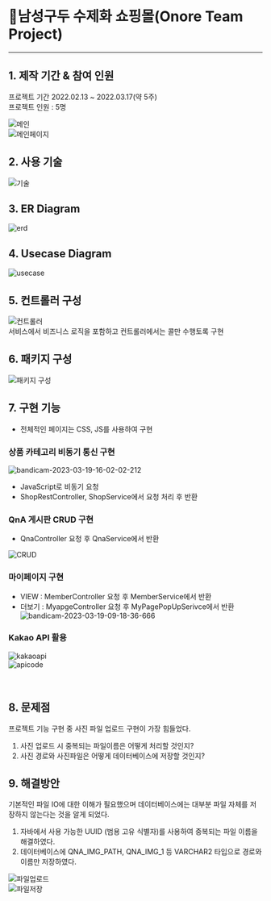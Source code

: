 # :pushpin:남성구두 수제화 쇼핑몰(Onore Team Project)
<hr>

## 1. 제작 기간 & 참여 인원
프로젝트 기간 2022.02.13 ~ 2022.03.17(약 5주) <br>
프로젝트 인원 : 5명

![메인](https://user-images.githubusercontent.com/115913274/225919477-74ebd1a4-c6c1-42a6-b7c6-6270233d5d94.png) <br>
![메인페이지](https://user-images.githubusercontent.com/115913274/226086462-27d793ed-7dc9-4e69-93e2-d4154d2d7ba0.png)



## 2. 사용 기술<br>
![기술](https://user-images.githubusercontent.com/115913274/226156447-d04d6508-eaf8-4ca8-b54d-bb9ad47c021b.JPG)

## 3. ER Diagram
![erd](https://user-images.githubusercontent.com/115913274/226086362-71784bdc-b6ca-4eac-aba7-6bed0fbdc6af.JPG)

## 4. Usecase Diagram
![usecase](https://user-images.githubusercontent.com/115913274/226086393-f2bea01a-5303-4ac3-bc32-5037c5f855fc.png)

## 5. 컨트롤러 구성
![컨트롤러](https://user-images.githubusercontent.com/115913274/226087062-e9b1d4ae-6df1-41bb-98a9-d1f0934a3454.JPG) <br>
서비스에서 비즈니스 로직을 포함하고 컨트롤러에서는 콜만 수행토록 구현

## 6. 패키지 구성
![패키지 구성](https://user-images.githubusercontent.com/115913274/226153349-c965e144-cd59-4329-be7b-267f361d0f3c.JPG) <br>

## 7. 구현 기능
- 전체적인 페이지는 CSS, JS를 사용하여 구현 

### 상품 카테고리 비동기 통신 구현
![bandicam-2023-03-19-16-02-02-212](https://user-images.githubusercontent.com/115913274/226159567-254c27e8-3a21-4a4d-bc69-332353d40ae8.gif)

- JavaScript로 비동기 요청 <br>
- ShopRestController, ShopService에서 요청 처리 후 반환<br>


### QnA 게시판 CRUD 구현
- QnaController 요청 후 QnaService에서 반환<br>

![CRUD](https://user-images.githubusercontent.com/115913274/226153204-cbd83108-3af2-4fc5-8af3-868220ada38d.gif)


### 마이페이지 구현
- VIEW : MemberController 요청 후 MemberService에서 반환<br>
- 더보기 : MyapgeController 요청 후 MyPagePopUpSerivce에서 반환<br>
![bandicam-2023-03-19-09-18-36-666](https://user-images.githubusercontent.com/115913274/226146952-ac6dfd0f-3183-4c46-bd5b-8f7a7093154a.gif)

### Kakao API 활용
![kakaoapi](https://user-images.githubusercontent.com/115913274/226154435-d9890159-824d-47a1-93d4-ee38861bccbe.JPG) <br>
![apicode](https://user-images.githubusercontent.com/115913274/226155876-881e15ed-f8e3-4022-b4b2-e2419163210b.JPG)

</br>


## 8. 문제점

프로젝트 기능 구현 중 사진 파일 업로드 구현이 가장 힘들었다.
1. 사진 업로드 시 중복되는 파일이름은 어떻게 처리할 것인지?
2. 사진 경로와 사진파일은 어떻게 데이터베이스에 저장할 것인지?


## 9. 해결방안
기본적인 파일 IO에 대한 이해가 필요했으며 데이터베이스에는 대부분 파일 자체를 저장하지 않는다는 것을 알게 되었다.<br>
1. 자바에서 사용 가능한 UUID (범용 고유 식별자)를 사용하여 중복되는 파일 이름을 해결하였다. <br>
2. 데이터베이스에 QNA_IMG_PATH, QNA_IMG_1 등 VARCHAR2 타입으로 경로와 이름만 저장하였다. <br>

![파일업로드](https://user-images.githubusercontent.com/115913274/226154045-aa17b171-7bc4-4f21-b005-7295fc444770.JPG) <br>
![파일저장](https://user-images.githubusercontent.com/115913274/226154200-7a9bdef1-addc-4dfb-b6fc-424fc89d2b53.JPG)
